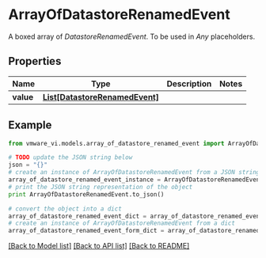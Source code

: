 # ArrayOfDatastoreRenamedEvent

A boxed array of *DatastoreRenamedEvent*. To be used in *Any* placeholders. 

## Properties
Name | Type | Description | Notes
------------ | ------------- | ------------- | -------------
**value** | [**List[DatastoreRenamedEvent]**](DatastoreRenamedEvent.md) |  | 

## Example

```python
from vmware_vi.models.array_of_datastore_renamed_event import ArrayOfDatastoreRenamedEvent

# TODO update the JSON string below
json = "{}"
# create an instance of ArrayOfDatastoreRenamedEvent from a JSON string
array_of_datastore_renamed_event_instance = ArrayOfDatastoreRenamedEvent.from_json(json)
# print the JSON string representation of the object
print ArrayOfDatastoreRenamedEvent.to_json()

# convert the object into a dict
array_of_datastore_renamed_event_dict = array_of_datastore_renamed_event_instance.to_dict()
# create an instance of ArrayOfDatastoreRenamedEvent from a dict
array_of_datastore_renamed_event_form_dict = array_of_datastore_renamed_event.from_dict(array_of_datastore_renamed_event_dict)
```
[[Back to Model list]](../README.md#documentation-for-models) [[Back to API list]](../README.md#documentation-for-api-endpoints) [[Back to README]](../README.md)


